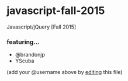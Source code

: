 # javascript-fall-2015
Javascript/jQuery [Fall 2015]

### featuring... 
 * @brandonjp
 * YScuba

(add your @username above by [editing](https://github.com/BloomingtonCodeSchool/javascript-fall-2015/edit/master/README.md) this file)

